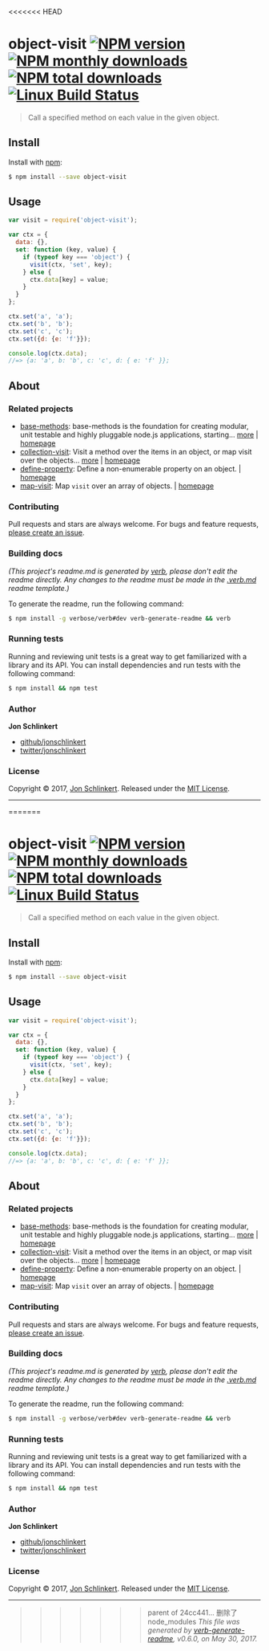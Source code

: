 <<<<<<< HEAD
# object-visit [![NPM version](https://img.shields.io/npm/v/object-visit.svg?style=flat)](https://www.npmjs.com/package/object-visit) [![NPM monthly downloads](https://img.shields.io/npm/dm/object-visit.svg?style=flat)](https://npmjs.org/package/object-visit) [![NPM total downloads](https://img.shields.io/npm/dt/object-visit.svg?style=flat)](https://npmjs.org/package/object-visit) [![Linux Build Status](https://img.shields.io/travis/jonschlinkert/object-visit.svg?style=flat&label=Travis)](https://travis-ci.org/jonschlinkert/object-visit)

> Call a specified method on each value in the given object.

## Install

Install with [npm](https://www.npmjs.com/):

```sh
$ npm install --save object-visit
```

## Usage

```js
var visit = require('object-visit');

var ctx = {
  data: {},
  set: function (key, value) {
    if (typeof key === 'object') {
      visit(ctx, 'set', key);
    } else {
      ctx.data[key] = value;
    }
  }
};

ctx.set('a', 'a');
ctx.set('b', 'b');
ctx.set('c', 'c');
ctx.set({d: {e: 'f'}});

console.log(ctx.data);
//=> {a: 'a', b: 'b', c: 'c', d: { e: 'f' }};
```

## About

### Related projects

* [base-methods](https://www.npmjs.com/package/base-methods): base-methods is the foundation for creating modular, unit testable and highly pluggable node.js applications, starting… [more](https://github.com/jonschlinkert/base-methods) | [homepage](https://github.com/jonschlinkert/base-methods "base-methods is the foundation for creating modular, unit testable and highly pluggable node.js applications, starting with a handful of common methods, like `set`, `get`, `del` and `use`.")
* [collection-visit](https://www.npmjs.com/package/collection-visit): Visit a method over the items in an object, or map visit over the objects… [more](https://github.com/jonschlinkert/collection-visit) | [homepage](https://github.com/jonschlinkert/collection-visit "Visit a method over the items in an object, or map visit over the objects in an array.")
* [define-property](https://www.npmjs.com/package/define-property): Define a non-enumerable property on an object. | [homepage](https://github.com/jonschlinkert/define-property "Define a non-enumerable property on an object.")
* [map-visit](https://www.npmjs.com/package/map-visit): Map `visit` over an array of objects. | [homepage](https://github.com/jonschlinkert/map-visit "Map `visit` over an array of objects.")

### Contributing

Pull requests and stars are always welcome. For bugs and feature requests, [please create an issue](../../issues/new).

### Building docs

_(This project's readme.md is generated by [verb](https://github.com/verbose/verb-generate-readme), please don't edit the readme directly. Any changes to the readme must be made in the [.verb.md](.verb.md) readme template.)_

To generate the readme, run the following command:

```sh
$ npm install -g verbose/verb#dev verb-generate-readme && verb
```

### Running tests

Running and reviewing unit tests is a great way to get familiarized with a library and its API. You can install dependencies and run tests with the following command:

```sh
$ npm install && npm test
```

### Author

**Jon Schlinkert**

* [github/jonschlinkert](https://github.com/jonschlinkert)
* [twitter/jonschlinkert](https://twitter.com/jonschlinkert)

### License

Copyright © 2017, [Jon Schlinkert](https://github.com/jonschlinkert).
Released under the [MIT License](LICENSE).

***

=======
# object-visit [![NPM version](https://img.shields.io/npm/v/object-visit.svg?style=flat)](https://www.npmjs.com/package/object-visit) [![NPM monthly downloads](https://img.shields.io/npm/dm/object-visit.svg?style=flat)](https://npmjs.org/package/object-visit) [![NPM total downloads](https://img.shields.io/npm/dt/object-visit.svg?style=flat)](https://npmjs.org/package/object-visit) [![Linux Build Status](https://img.shields.io/travis/jonschlinkert/object-visit.svg?style=flat&label=Travis)](https://travis-ci.org/jonschlinkert/object-visit)

> Call a specified method on each value in the given object.

## Install

Install with [npm](https://www.npmjs.com/):

```sh
$ npm install --save object-visit
```

## Usage

```js
var visit = require('object-visit');

var ctx = {
  data: {},
  set: function (key, value) {
    if (typeof key === 'object') {
      visit(ctx, 'set', key);
    } else {
      ctx.data[key] = value;
    }
  }
};

ctx.set('a', 'a');
ctx.set('b', 'b');
ctx.set('c', 'c');
ctx.set({d: {e: 'f'}});

console.log(ctx.data);
//=> {a: 'a', b: 'b', c: 'c', d: { e: 'f' }};
```

## About

### Related projects

* [base-methods](https://www.npmjs.com/package/base-methods): base-methods is the foundation for creating modular, unit testable and highly pluggable node.js applications, starting… [more](https://github.com/jonschlinkert/base-methods) | [homepage](https://github.com/jonschlinkert/base-methods "base-methods is the foundation for creating modular, unit testable and highly pluggable node.js applications, starting with a handful of common methods, like `set`, `get`, `del` and `use`.")
* [collection-visit](https://www.npmjs.com/package/collection-visit): Visit a method over the items in an object, or map visit over the objects… [more](https://github.com/jonschlinkert/collection-visit) | [homepage](https://github.com/jonschlinkert/collection-visit "Visit a method over the items in an object, or map visit over the objects in an array.")
* [define-property](https://www.npmjs.com/package/define-property): Define a non-enumerable property on an object. | [homepage](https://github.com/jonschlinkert/define-property "Define a non-enumerable property on an object.")
* [map-visit](https://www.npmjs.com/package/map-visit): Map `visit` over an array of objects. | [homepage](https://github.com/jonschlinkert/map-visit "Map `visit` over an array of objects.")

### Contributing

Pull requests and stars are always welcome. For bugs and feature requests, [please create an issue](../../issues/new).

### Building docs

_(This project's readme.md is generated by [verb](https://github.com/verbose/verb-generate-readme), please don't edit the readme directly. Any changes to the readme must be made in the [.verb.md](.verb.md) readme template.)_

To generate the readme, run the following command:

```sh
$ npm install -g verbose/verb#dev verb-generate-readme && verb
```

### Running tests

Running and reviewing unit tests is a great way to get familiarized with a library and its API. You can install dependencies and run tests with the following command:

```sh
$ npm install && npm test
```

### Author

**Jon Schlinkert**

* [github/jonschlinkert](https://github.com/jonschlinkert)
* [twitter/jonschlinkert](https://twitter.com/jonschlinkert)

### License

Copyright © 2017, [Jon Schlinkert](https://github.com/jonschlinkert).
Released under the [MIT License](LICENSE).

***

>>>>>>> parent of 24cc441... 删除了node_modules
_This file was generated by [verb-generate-readme](https://github.com/verbose/verb-generate-readme), v0.6.0, on May 30, 2017._